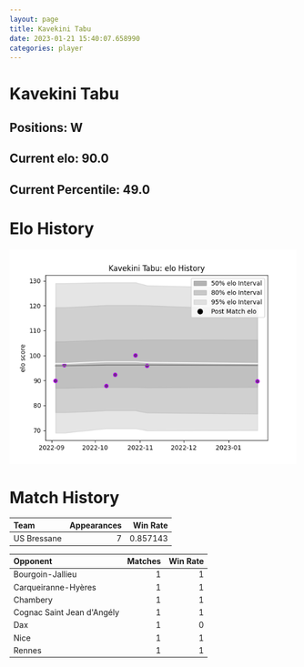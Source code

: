 ```yaml
---  
layout: page  
title: Kavekini Tabu  
date: 2023-01-21 15:40:07.658990  
categories: player  
---
```

# Kavekini Tabu

## Positions: W

## Current elo: 90.0

## Current Percentile: 49.0

# Elo History


![elo history](history_KavekiniTabu.png)
# Match History


| Team        |   Appearances |   Win Rate |
|:------------|--------------:|-----------:|
| US Bressane |             7 |   0.857143 |

| Opponent                   |   Matches |   Win Rate |
|:---------------------------|----------:|-----------:|
| Bourgoin-Jallieu           |         1 |          1 |
| Carqueiranne-Hyères        |         1 |          1 |
| Chambery                   |         1 |          1 |
| Cognac Saint Jean d'Angély |         1 |          1 |
| Dax                        |         1 |          0 |
| Nice                       |         1 |          1 |
| Rennes                     |         1 |          1 |